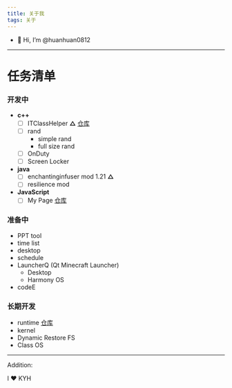 ```yaml
---
title: 关于我
tags: 关于
---
```



- 👋 Hi, I’m @huanhuan0812
---
# 任务清单
### 开发中
- **c++**
  - [ ] ITClassHelper   **△** 
  [仓库](https://github.com/huanhuan0812/classtools)
  - [ ] rand
    - simple rand
    - full size rand
  - [ ] OnDuty
  - [ ] Screen Locker
 - **java**
   - [ ] enchantinginfuser mod 1.21    **△**
   - [ ] resilience mod
 - **JavaScript**
   - [ ] My Page
   [仓库](https://github.com/huanhuan0812/huanhuan0812.github.io)
### 准备中
  - PPT tool
  - time list
  - desktop
  - schedule
  - LauncherQ (Qt Minecraft Launcher)
    - Desktop
    - Harmony OS
  - codeE
### 长期开发
  - runtime
  [仓库](https://github.com/huanhuan0812/runtime1)
  - kernel
  - Dynamic Restore FS
  - Class OS
---
Addition:

I ❤ KYH
